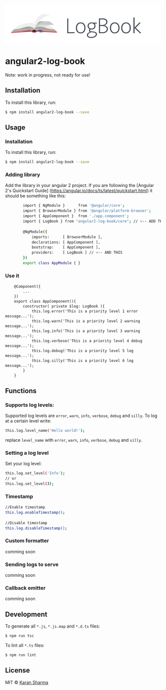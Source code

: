 ![alt tag](docs/logo.png)

# angular2-log-book
Note: work in progress, not ready for use!

## Installation

To install this library, run:

```bash
$ npm install angular2-log-book --save
```
## Usage

### Installation

To install this library, run:

```bash
$ npm install angular2-log-book --save
```

### Adding library

Add the library in your angular 2 project. If you are following the [Angular 2's Quickstart Guide]    (https://angular.io/docs/ts/latest/quickstart.html) it should be something like this:
```bash
        import { NgModule }      from '@angular/core';
        import { BrowserModule } from '@angular/platform-browser';
        import { AppComponent }  from './app.component';
        import { LogBook } from "angular2-log-book/core"; // <-- ADD THIS
    
        @NgModule({
            imports:      [ BrowserModule ],
            declarations: [ AppComponent ],
            bootstrap:    [ AppComponent ],
            providers:    [ LogBook ] // <-- AND THIS
        })
        export class AppModule { }
```

### Use it
        @Component({
            ...
        })
        export class AppComponent(){
            constructor( private $log: LogBook ){
                this.log.error('This is a priority level 1 error message...');
                this.log.warn('This is a priority level 2 warning message...');
                this.log.info('This is a priority level 3 warning message...');
                this.log.verbose('This is a priority level 4 debug message...');
                this.log.debug('This is a priority level 5 log message...');
                this.log.silly('This is a priority level 6 log message...');
            }
        }
## Functions

### Supports log levels:
Supported log levels are `error`, `warn`, `info`, `verbose`, `debug` and `silly`. To log at a certain level write:
```bash
this.log.level_name('Hello world!');
```
replace `level_name` with `error`, `warn`, `info`, `verbose`, `debug` and `silly`.

### Setting a log level
Set your log level:
```bash
this.log.set_level('Info');
// or
this.log.set_level(3);
```

### Timestamp
```bash
//Enable timestamp
this.log.enableTimestamp();

//Disable timestamp
this.log.disableTimestamp();
```

### Custom formatter
comming soon

### Sending logs to serve
comming soon

### Callback emitter
comming soon

## Development

To generate all `*.js`, `*.js.map` and `*.d.ts` files:

```bash
$ npm run tsc
```

To lint all `*.ts` files:

```bash
$ npm run lint
```

## License

MIT © [Karan Sharma](karan1276@gmail.com)
